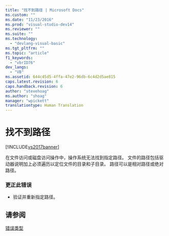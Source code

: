 ```yaml
---
title: "找不到路径 | Microsoft Docs"
ms.custom: ""
ms.date: "11/23/2016"
ms.prod: "visual-studio-dev14"
ms.reviewer: ""
ms.suite: ""
ms.technology: 
  - "devlang-visual-basic"
ms.tgt_pltfrm: ""
ms.topic: "article"
f1_keywords: 
  - "vbrID76"
dev_langs: 
  - "VB"
ms.assetid: 644c45d5-4ffa-47e2-96db-6c4d2d5ae815
caps.latest.revision: 6
caps.handback.revision: 6
author: "stevehoag"
ms.author: "shoag"
manager: "wpickett"
translationtype: Human Translation
---
```

# 找不到路径
[!INCLUDE[vs2017banner](../../../csharp/includes/vs2017banner.md)]

在文件访问或磁盘访问操作中，操作系统无法找到指定路径。  文件的路径包括驱动器说明加上必须遍历以定位文件的目录和子目录。  路径可以是相对路径或绝对路径。  
  
### 更正此错误  
  
-   验证并重新指定路径。  
  
## 请参阅  
 [错误类型](../../../visual-basic/programming-guide/language-features/error-types.md)